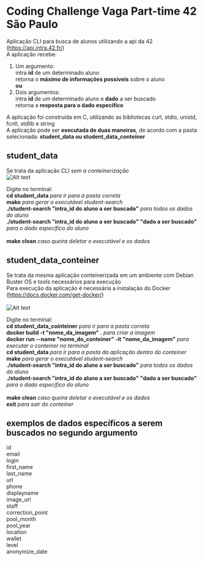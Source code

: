 # Coding Challenge Vaga Part-time 42 São Paulo <br>

Aplicação CLI para busca de alunos utilizando a api da 42 (https://api.intra.42.fr/)<br>
A aplicação recebe:<br>
1. Um argumento:<br>
intra **id** de um determinado aluno<br>
retorna o **máximo de informações possíveis** sobre o aluno<br>
**ou**<br>
2. Dois argumentos:<br>
intra **id** de um determinado aluno e **dado** a ser buscado<br>
retorna a **resposta para o dado específico**<br>

A aplicação foi construída em C, utilizando as bibliotecas curl, stdio, unistd, fcntl, stdlib e string<br>
A aplicação pode ser **executada de duas maneiras**, de acordo com a pasta selecionada: **student_data ou student_data_conteiner**<br>

## student_data <br>
Se trata da aplicação CLI *sem a conteinerização* <br>
![Alt text](https://leopard.in.ua/presentations/rubyc_2015/pictures/docker-cons.png?raw=true "")

Digite no terminal: <br>
**cd student_data** *para ir para a pasta correta*<br>
**make**  *para gerar o executável student-search*<br>
**./student-search "intra_id do aluno a ser buscado"**  *para todos os dados do aluno*<br>
**./student-search "intra_id do aluno a ser buscado" "dado a ser buscado"** *para o dado específico do aluno*<br>
<br>
**make clean**  *caso queira deletar o executável e os dados*<br>

## student_data_conteiner <br>
Se trata da mesma aplicação conteinerizada em um ambiente com Debian Buster OS e tools necessários para execução<br>
Para execução da aplicação é necessária a instalação do Docker (https://docs.docker.com/get-docker/)<br>
<br>
![Alt text](https://blog.justdigital.com.br/wp-content/uploads/images/blog/docker-whale-logo.png?raw=true "")

Digite no terminal: <br>
**cd student_data_cointeiner**  *para ir para a pasta correta*<br>
**docker build -t "nome_da_imagem" .**  *para criar a imagem*<br>
**docker run --name "nome_do_conteiner" -it "nome_da_imagem"**  *para executar o conteiner no terminal*<br>
**cd student_data** *para ir para a pasta da aplicação dentro do conteiner*<br>
**make**  *para gerar o executável student-search*<br>
**./student-search "intra_id do aluno a ser buscado"**  *para todos os dados do aluno*<br>
**./student-search "intra_id do aluno a ser buscado" "dado a ser buscado"** *para o dado específico do aluno*<br>
<br>
**make clean**  *caso queira deletar o executável e os dados*<br>
**exit**  *para sair do conteiner*

## exemplos de dados específicos a serem buscados no segundo argumento
id<br>
email<br>
login<br>
first_name<br>
last_name<br>
url<br>
phone<br>
displayname<br>
image_url<br>
staff<br>
correction_point<br>
pool_month<br>
pool_year<br>
location<br>
wallet<br>
level<br>
anonymize_date<br>
